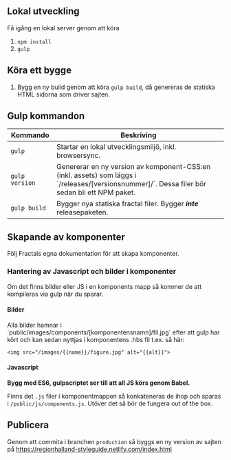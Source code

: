 ## Lokal utveckling

Få igång en lokal server genom att köra

1. `npm install`
2. `gulp`


## Köra ett bygge
1. Bygg en ny build genom att köra `gulp build`, då genereras de statiska HTML sidorna som driver sajten.


## Gulp kommandon

|Kommando|Beskriving|
|--------|----------|
|`gulp`| Startar en lokal utvecklingsmiljö, inkl. browsersync.|
|`gulp version`| Genererar en ny version av komponent-CSS:en (inkl. assets) som läggs i ´/releases/[versionsnummer]/´. Dessa filer bör sedan bli ett NPM paket.|
|`gulp build`| Bygger nya statiska fractal filer. Bygger ***inte*** releasepaketen. |

## Skapande av komponenter

Följ Fractals egna dokumentation för att skapa komponenter.


### Hantering av Javascript och bilder i komponenter
Om det finns bilder eller JS i en komponents mapp så kommer de att kompileras via gulp när du sparar.

#### Bilder
Alla bilder hamnar i ´public/images/components/[komponentensnamn]/fil.jpg´ efter att gulp har kört och kan sedan nyttjas i komponentens .hbs fil t.ex. så här:

`<img src="/images/{{name}}/figure.jpg" alt="{{alt}}">`


#### Javascript

**Bygg med ES6, gulpscriptet ser till att all JS körs genom Babel.**

Finns det `.js` filer i komponentmappen så konkateneras de ihop och sparas i `/public/js/components.js`. Utöver det så bör de fungera out of the box.

## Publicera
Genom att commita i branchen `production` så byggs en ny version av sajten på https://regionhalland-styleguide.netlify.com/index.html

